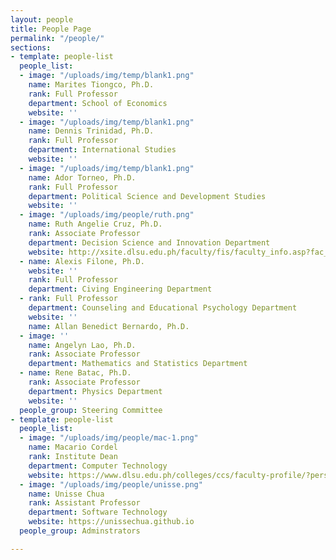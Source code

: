 ```yaml
---
layout: people
title: People Page
permalink: "/people/"
sections:
- template: people-list
  people_list:
  - image: "/uploads/img/temp/blank1.png"
    name: Marites Tiongco, Ph.D.
    rank: Full Professor
    department: School of Economics
    website: ''
  - image: "/uploads/img/temp/blank1.png"
    name: Dennis Trinidad, Ph.D.
    rank: Full Professor
    department: International Studies
    website: ''
  - image: "/uploads/img/temp/blank1.png"
    name: Ador Torneo, Ph.D.
    rank: Full Professor
    department: Political Science and Development Studies
    website: ''
  - image: "/uploads/img/people/ruth.png"
    name: Ruth Angelie Cruz, Ph.D.
    rank: Associate Professor
    department: Decision Science and Innovation Department
    website: http://xsite.dlsu.edu.ph/faculty/fis/faculty_info.asp?fac_id=27095888
  - name: Alexis Filone, Ph.D.
    website: ''
    rank: Full Professor
    department: Civing Engineering Department
  - rank: Full Professor
    department: Counseling and Educational Psychology Department
    website: ''
    name: Allan Benedict Bernardo, Ph.D.
  - image: ''
    name: Angelyn Lao, Ph.D.
    rank: Associate Professor
    department: Mathematics and Statistics Department
  - name: Rene Batac, Ph.D.
    rank: Associate Professor
    department: Physics Department
    website: ''
  people_group: Steering Committee
- template: people-list
  people_list:
  - image: "/uploads/img/people/mac-1.png"
    name: Macario Cordel
    rank: Institute Dean
    department: Computer Technology
    website: https://www.dlsu.edu.ph/colleges/ccs/faculty-profile/?personnel=32742735838
  - image: "/uploads/img/people/unisse.png"
    name: Unisse Chua
    rank: Assistant Professor
    department: Software Technology
    website: https://unissechua.github.io
  people_group: Adminstrators

---
```

